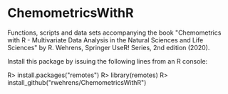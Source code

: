 # ChemometricsWithR

Functions, scripts and data sets accompanying the book "Chemometrics
with R - Multivariate Data Analysis in the Natural Sciences and Life
Sciences" by R. Wehrens, Springer UseR! Series, 2nd edition (2020).

Install this package by issuing the following lines from an R console:

R> install.packages("remotes")
R> library(remotes)
R> install_github("rwehrens/ChemometricsWithR")


